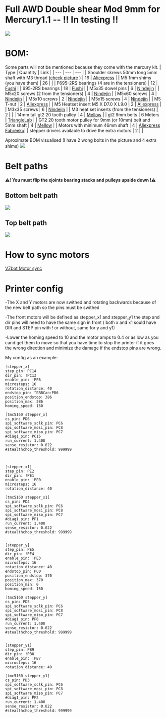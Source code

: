 # Full AWD Double shear Mod 9mm for Mercury1.1 -- !! In testing !!

<img src="IMAGES/AWD_Assembly_Front.png">

# BOM:
Some parts will not be mentioned because they come with the mercury kit.
| Type | Quantity | Link |
| --- | --- | --- |
| Shoulder skrews 50mm long 5mm shaft with M3 thread ([check picture](IMAGES/Shoulder_skrews.png) ) | 16 | [Aliexpress](https://www.aliexpress.com/item/1005004802215831.html) |
| M5 1mm shims (you have them) | 26 |  |
| F695-2RS bearings (4 are in the tensioners) | 12 | [Fushi](https://www.aliexpress.com/item/32850989216.html) |
| 695-2RS bearings | 18 | [Fushi](https://vi.aliexpress.com/item/1005003141257945.html) |
| M5x35 dowel pins | 6 | [Nindejin](https://vi.aliexpress.com/item/1005002308655979.html)  |
| M5x20 screws (2 from the tensioners) | 4 | [Nindejin](https://vi.aliexpress.com/item/4000142028043.html) |
| M5x60 screws | 4 | [Nindejin](https://vi.aliexpress.com/item/4000142028043.html) |
| M5x10 screws | 2 | [Nindejin](https://vi.aliexpress.com/item/4000142028043.html) |
| M5x15 screws | 4 | [Nindejin](https://vi.aliexpress.com/item/4000142028043.html) |
| M5 T-nut | 2 | [Aliexpress](https://vi.aliexpress.com/item/32706208829.html) |
| M5 Heatset insert M5 X D7.0 X L9.0 | 2 | [Aliexpress](https://vi.aliexpress.com/item/4000232990523.html)  |
| M3x35 screws | 6 | [Nindejin](https://vi.aliexpress.com/item/4000142028043.html) |
| M3 heat set inserts (from the tensioners) | 2 |  |
| 14mm tall gt2 20 tooth pulley | 4 | [Mellow](https://vi.aliexpress.com/item/33023133633.html) |
| gt2 9mm belts | 6 Meters | [TriangleLab](https://www.aliexpress.com/item/1005006507781085.html) |
| GT2 20 tooth motor pulley for 9mm (or 10mm) belt and 5mm shaft | 4 | [Mellow](https://vi.aliexpress.com/item/33023279793.html) |
| Motors with minimum 46mm shaft | 4 | [Aliexpress](https://vi.aliexpress.com/item/1005007500807396.html) [Fabreeko](https://www.fabreeko.com/products/ldo-42sth48-2504ahs55-nema-17-motor-high-temp?_pos=3&_psq=mot&_ss=e&_v=1.0)|
| stepper drivers available to drive the extra motors | 2 |  |

Aproximate BOM visualised (I have 2 wong bolts in the picture and 4 extra shims)
<img src="IMAGES/BOM.jpg">

# Belt paths
**:warning:! You must flip the xjoints bearing stacks and pulleys upside down !:warning:**

## Bottom belt path

<img src="IMAGES/BottomBeltPath.png">

## Top belt path

<img src="IMAGES/TopBeltPath.png">

# How to sync motors

[VZbot Motor sync](https://www.youtube.com/watch?v=so9oqJyirKY)

# Printer config

-The X and Y motors are now swithed and rotating backwards because of the new belt path so the pins must be swithed 

-The front motors will be defined as stepper_x1 and stepper_y1 the step and dir pins will need to have the same sign in front ( both x and x1 sould have DIR and STEP pin with ! or without, same for y and y1)

-Lower the homing speed to 10 and the motor amps to 0.4 or as low as you cand get them to move so that you have time to stop the printer if it goes the wrong direction and minimize the damage if the endstop pins are wrong.

My config as an example:
```
[stepper_x]
step_pin: PC14
dir_pin: !PC13
enable_pin: !PE6
microsteps: 16
rotation_distance: 40
endstop_pin: ^EBBCan:PB6
position_endstop: 386
position_max: 386
homing_speed: 150

[tmc5160 stepper_x]
cs_pin: PD6
spi_software_sclk_pin: PC6
spi_software_mosi_pin: PC8
spi_software_miso_pin: PC7
#diag1_pin: PC15
run_current: 1.400
sense_resistor: 0.022
#stealthchop_threshold: 999999



[stepper_x1]
step_pin: PE2
dir_pin: !PE1
enable_pin: !PE0
microsteps: 16
rotation_distance: 40

[tmc5160 stepper_x1] 
cs_pin: PD4
spi_software_sclk_pin: PC6
spi_software_mosi_pin: PC8
spi_software_miso_pin: PC7
#diag1_pin: PF1
run_current: 1.400
sense_resistor: 0.022
#stealthchop_threshold: 999999


[stepper_y]
step_pin: PE5
dir_pin: !PE4
enable_pin: !PE3
microsteps: 16
rotation_distance: 40
endstop_pin: PC0
position_endstop: 370
position_max: 370
position_min: 0
homing_speed: 150

[tmc5160 stepper_y]
cs_pin: PD5
spi_software_sclk_pin: PC6
spi_software_mosi_pin: PC8
spi_software_miso_pin: PC7
#diag1_pin: PF0
run_current: 1.400
sense_resistor: 0.022
#stealthchop_threshold: 999999


[stepper_y1]
step_pin: PB9
dir_pin: !PB8
enable_pin: !PB7
microsteps: 16
rotation_distance: 40

[tmc5160 stepper_y1] 
cs_pin: PD3
spi_software_sclk_pin: PC6
spi_software_mosi_pin: PC8
spi_software_miso_pin: PC7
#diag1_pin: PF2
run_current: 1.400
sense_resistor: 0.022
#stealthchop_threshold: 999999
```
